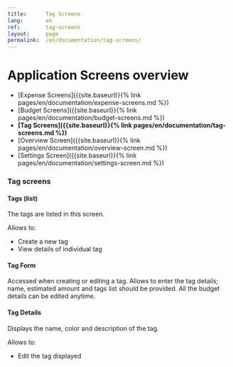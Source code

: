 ```yaml
---
title:      Tag Screens
lang:       en
ref:        tag-screens
layout:     page
permalink:  /en/documentation/tag-screens/
---
```


# Application Screens overview


- [Expense Screens]({{site.baseurl}}{%  link pages/en/documentation/expense-screens.md %})
- [Budget Screens]({{site.baseurl}}{%   link pages/en/documentation/budget-screens.md  %})
- **[Tag Screens]({{site.baseurl}}{%    link pages/en/documentation/tag-screens.md     %})**
- [Overview Screen]({{site.baseurl}}{%  link pages/en/documentation/overview-screen.md %})
- [Settings Screen]({{site.baseurl}}{%  link pages/en/documentation/settings-screen.md %})


### Tag screens


#### Tags (list)

The tags are listed in this screen.

Allows to:
- Create a new tag
- View details of individual tag

#### Tag Form

Accessed when creating or editing a tag.
Allows to enter the tag details; name, estimated amount and tags list should be provided.
All the budget details can be edited anytime.

#### Tag Details

Displays the name, color and description of the tag.

Allows to:
- Edit the tag displayed

